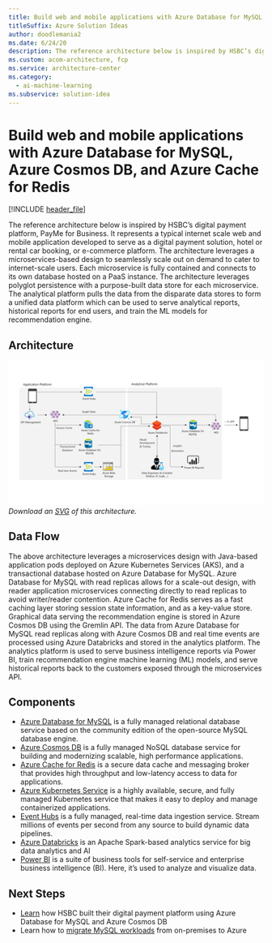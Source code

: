 ```yaml
---
title: Build web and mobile applications with Azure Database for MySQL, Azure Cosmos DB, and Azure Cache for Redis 
titleSuffix: Azure Solution Ideas
author: doodlemania2
ms.date: 6/24/20
description: The reference architecture below is inspired by HSBC’s digital payment platform, PayMe for Business.
ms.custom: acom-architecture, fcp
ms.service: architecture-center
ms.category:
  - ai-machine-learning
ms.subservice: solution-idea
---
```


# Build web and mobile applications with Azure Database for MySQL, Azure Cosmos DB, and Azure Cache for Redis 

[!INCLUDE [header_file](../../../includes/sol-idea-header.md)]

The reference architecture below is inspired by HSBC’s digital payment platform, PayMe for Business. It represents a typical internet scale web and mobile application developed to serve as a digital payment solution, hotel or rental car booking, or e-commerce platform. The architecture leverages a microservices-based design to seamlessly scale out on demand to cater to internet-scale users. Each microservice is fully contained and connects to its own database hosted on a PaaS instance. The architecture leverages polyglot persistence with a purpose-built data store for each microservice. The analytical platform pulls the data from the disparate data stores to form a unified data platform which can be used to serve analytical reports, historical reports for end users, and train the ML models for recommendation engine.

## Architecture

![Architecture diagram](../media/webapps.png)
*Download an [SVG](../media/visual-assistant.svg) of this architecture.*

## Data Flow

The above architecture leverages a microservices design with Java-based application pods deployed on Azure Kubernetes Services (AKS), and a transactional database hosted on Azure Database for MySQL. Azure Database for MySQL with read replicas allows for a scale-out design, with reader application microservices connecting directly to read replicas to avoid writer/reader contention. Azure Cache for Redis serves as a fast caching layer storing session state information, and as a key-value store. Graphical data serving the recommendation engine is stored in Azure Cosmos DB using the Gremlin API. 
The data from Azure Database for MySQL read replicas along with Azure Cosmos DB and real time events are processed using Azure Databricks and stored in the analytics platform. The analytics platform is used to serve business intelligence reports via Power BI, train recommendation engine machine learning (ML) models, and serve historical reports back to the customers exposed through the microservices API.

## Components

- [Azure Database for MySQL]("https://docs.microsoft.com/azure/mysql/overview") is a fully managed relational database service based on the community edition of the open-source MySQL database engine.
- [Azure Cosmos DB]("https://docs.microsoft.com/azure/cosmos-db/") is a fully managed NoSQL database service for building and modernizing scalable, high performance applications.
- [Azure Cache for Redis]("https://docs.microsoft.com/azure/azure-cache-for-redis/") is a secure data cache and messaging broker that provides high throughput and low-latency access to data for applications.
- [Azure Kubernetes Service]("https://docs.microsoft.com/azure/aks/") is a highly available, secure, and fully managed Kubernetes service that makes it easy to deploy and manage containerized applications.
- [Event Hubs]("https://docs.microsoft.com/azure/event-hubs/") is a fully managed, real-time data ingestion service. Stream millions of events per second from any source to build dynamic data pipelines.
- [Azure Databricks]("https://docs.microsoft.com/azure/azure-databricks/") is an Apache Spark-based analytics service for big data analytics and AI
- [Power BI]("https://docs.microsoft.com/power-bi/fundamentals/power-bi-overview") is a suite of business tools for self-service and enterprise business intelligence (BI). Here, it’s used to analyze and visualize data.

## Next Steps

- [Learn]("https://www.youtube.com/watch?v=KEYqG0IcUy8&feature=youtu.be") how HSBC built their digital payment platform using Azure Database for MySQL and Azure Cosmos DB
- Learn how to [migrate MySQL workloads]("https://docs.microsoft.com/learn/paths/migrate-open-source-workloads/") from on-premises to Azure
